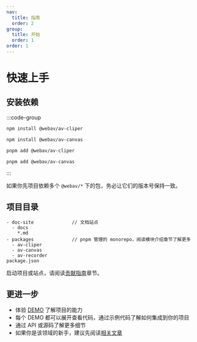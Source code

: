 ```yaml
---
nav:
  title: 指南
  order: 2
group:
  title: 开始
  order: 1
order: 1
---
```


# 快速上手

## 安装依赖

:::code-group

```bash [npm]
npm install @webav/av-cliper

npm install @webav/av-canvas
```

```bash [pnpm]
pnpm add @webav/av-cliper

pnpm add @webav/av-canvas
```

:::

如果你先项目依赖多个 `@webav/*` 下的包，务必让它们的版本号保持一致。

## 项目目录

```
- doc-site              // 文档站点
  - docs
    *.md
- packages              // pnpm 管理的 monorepo，阅读模块介绍章节了解更多
  - av-cliper
  - av-canvas
  - av-recorder
package.json
```

启动项目或站点，请阅读[贡献指南](./contribution)章节。

## 更进一步

- 体验 [DEMO](../demo) 了解项目的能力
- 每个 DEMO 都可以展开查看代码，通过示例代码了解如何集成到你的项目
- 通过 API 或源码了解更多细节
- 如果你是该领域的新手，建议先阅读[相关文章](../article)
